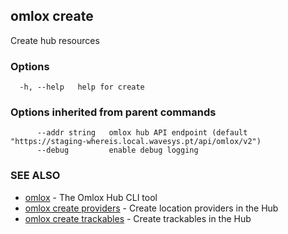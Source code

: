 ## omlox create

Create hub resources

### Options

```
  -h, --help   help for create
```

### Options inherited from parent commands

```
      --addr string   omlox hub API endpoint (default "https://staging-whereis.local.wavesys.pt/api/omlox/v2")
      --debug         enable debug logging
```

### SEE ALSO

* [omlox](omlox.md)	 - The Omlox Hub CLI tool
* [omlox create providers](omlox_create_providers.md)	 - Create location providers in the Hub
* [omlox create trackables](omlox_create_trackables.md)	 - Create trackables in the Hub

